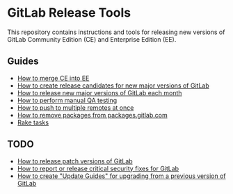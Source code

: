 # GitLab Release Tools

This repository contains instructions and tools for releasing new versions of
GitLab Community Edition (CE) and Enterprise Edition (EE).

## Guides

- [How to merge CE into EE](doc/merge-ce-into-ee.md)
- [How to create release candidates for new major versions of GitLab](doc/release-candidates.md)
- [How to release new major versions of GitLab each month](doc/monthly.md)
- [How to perform manual QA testing](doc/qa-checklist.md)
- [How to push to multiple remotes at once](doc/push-to-multiple-remotes.md)
- [How to remove packages from packages.gitlab.com](doc/remove-packages.md)
- [Rake tasks](doc/rake-tasks.md)

## TODO

- [How to release patch versions of GitLab]()
- [How to report or release critical security fixes for GitLab]()
- [How to create "Update Guides" for upgrading from a previous version of GitLab]()
